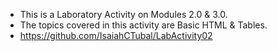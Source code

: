 - This is a Laboratory Activity on Modules 2.0 & 3.0.
- The topics covered in this activity are Basic HTML & Tables.
- https://github.com/IsaiahCTubal/LabActivity02
